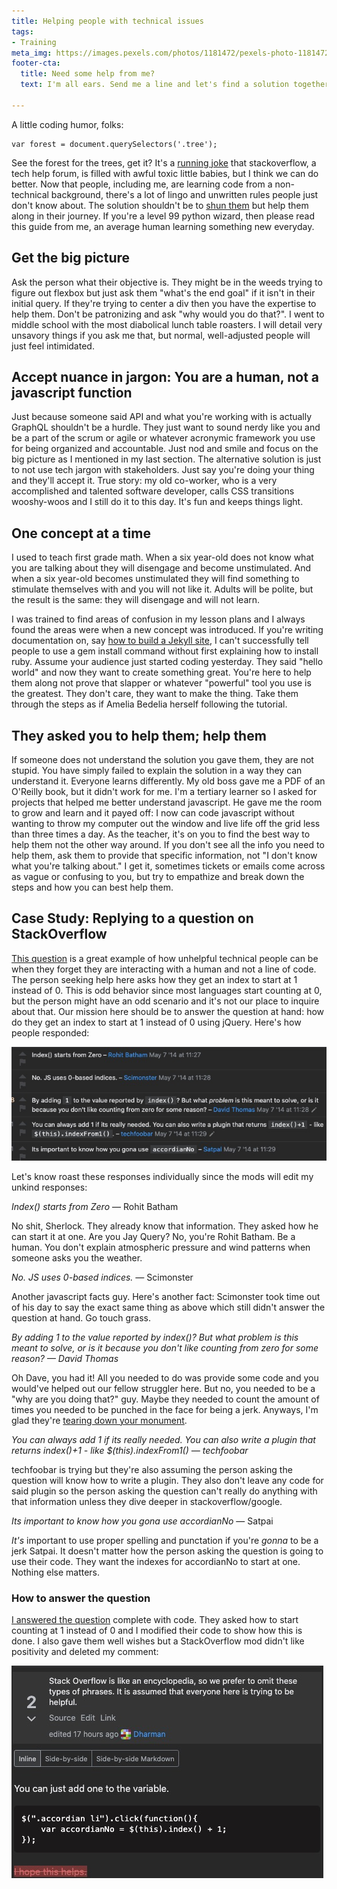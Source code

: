 ```yaml
---
title: Helping people with technical issues
tags:
- Training
meta_img: https://images.pexels.com/photos/1181472/pexels-photo-1181472.jpeg?cs=srgb&dl=pexels-christina-morillo-1181472.jpg
footer-cta:
  title: Need some help from me?
  text: I'm all ears. Send me a line and let's find a solution together.

---
```

A little coding humor, folks:

    var forest = document.querySelectors('.tree');

See the forest for the trees, get it? It's a [running joke](https://i.redd.it/av1g54jp94i71.png) that stackoverflow, a tech help forum, is filled with awful toxic little babies, but I think we can do better. Now that people, including me, are learning code from a non-technical background, there's a lot of lingo and unwritten rules people just don't know about. The solution shouldn't be to [shun them](https://meta.stackoverflow.com/questions/289336/is-it-okay-to-downvote-questions-asking-if-some-code-could-work-but-not-actually/412023#412023) but help them along in their journey. If you're a level 99 python wizard, then please read this guide from me, an average human learning something new everyday.

## Get the big picture

Ask the person what their objective is. They might be in the weeds trying to figure out flexbox but just ask them "what's the end goal" if it isn't in their initial query. If they're trying to center a div then you have the expertise to help them. Don't be patronizing and ask "why would you do that?". I went to middle school with the most diabolical lunch table roasters. I will detail very unsavory things if you ask me that, but normal, well-adjusted people will just feel intimidated.

## Accept nuance in jargon: You are a human, not a javascript function

Just because someone said API and what you're working with is actually GraphQL shouldn't be a hurdle. They just want to sound nerdy like you and be a part of the scrum or agile or whatever acronymic framework you use for being organized and accountable. Just nod and smile and focus on the big picture as I mentioned in my last section. The alternative solution is just to not use tech jargon with stakeholders. Just say you're doing your thing and they'll accept it. True story: my old co-worker, who is a very accomplished and talented software developer, calls CSS transitions wooshy-woos and I still do it to this day. It's fun and keeps things light.

## One concept at a time

I used to teach first grade math. When a six year-old does not know what you are talking about they will disengage and become unstimulated. And when a six year-old becomes unstimulated they will find something to stimulate themselves with and you will not like it. Adults will be polite, but the result is the same: they will disengage and will not learn.

I was trained to find areas of confusion in my lesson plans and I always found the areas were when a new concept was introduced. If you're writing documentation on, say [how to build a Jekyll site](https://edcupaioli.com/blog/how-to-create-a-jekyll-site-with-github-pages/), I can't successfully tell people to use a gem install command without first explaining how to install ruby. Assume your audience just started coding yesterday. They said "hello world" and now they want to create something great. You're here to help them along not prove that slapper or whatever "powerful" tool you use is the greatest. They don't care, they want to make the thing. Take them through the steps as if Amelia Bedelia herself following the tutorial.

## They asked you to help them; help them

If someone does not understand the solution you gave them, they are not stupid. You have simply failed to explain the solution in a way they can understand it. Everyone learns differently. My old boss gave me a PDF of an O'Reilly book, but it didn't work for me. I'm a tertiary learner so I asked for projects that helped me better understand javascript. He gave me the room to grow and learn and it payed off: I now can code javascript without wanting to throw my computer out the window and live life off the grid less than three times a day. As the teacher, it's on you to find the best way to help them not the other way around. If you don't see all the info you need to help them, ask them to provide that specific information, not "I don't know what you're talking about." I get it, sometimes tickets or emails come across as vague or confusing to you, but try to empathize and break down the steps and how you can best help them.

## Case Study: Replying to a question on StackOverflow

[This question](https://stackoverflow.com/questions/23516533/jquery-index-start-at-1-not-0/69761994#69761994) is a great example of how unhelpful technical people can be when they forget they are interacting with a human and not a line of code. The person seeking help here asks how they get an index to start at 1 instead of 0. This is odd behavior since most languages start counting at 0, but the person might have an odd scenario and it's not our place to inquire about that. Our mission here should be to answer the question at hand: how do they get an index to start at 1 instead of 0 using jQuery. Here's how people responded: 

![people on StackOverflow being very unhelpful in the comments](/images/so-responses.jpg)

Let's know roast these responses individually since the mods will edit my unkind responses: 

_Index() starts from Zero_ — Rohit Batham

No shit, Sherlock. They already know that information. They asked how he can start it at one. Are you Jay Query? No, you're Rohit Batham. Be a human. You don't explain atmospheric pressure and wind patterns when someone asks you the weather. 

_No. JS uses 0-based indices. —_ Scimonster

Another javascript facts guy. Here's another fact: Scimonster took time out of his day to say the exact same thing as above which still didn't answer the question at hand. Go touch grass. 

_By adding 1 to the value reported by index()? But what problem is this meant to solve, or is it because you don't like counting from zero for some reason? — David Thomas_

Oh Dave, you had it! All you needed to do was provide some code and you would've helped out our fellow struggler here. But no, you needed to be a "why are you doing that?" guy. Maybe they needed to count the amount of times you needed to be punched in the face for being a jerk. Anyways, I'm glad they're [tearing down your monument](https://www.washingtonpost.com/local/trafficandcommuting/dave-thomas-circle/2021/02/02/e41ab174-6547-11eb-8c64-9595888caa15_story.html). 

_You can always add 1 if its really needed. You can also write a plugin that returns index()+1 - like $(this).indexFrom1() — techfoobar_

techfoobar is trying but they're also assuming the person asking the question will know how to write a plugin. They also don't leave any code for said plugin so the person asking the question can't really do anything with that information unless they dive deeper in stackoverflow/google. 

_Its important to know how you gona use accordianNo_ — Satpai

_It's_ important to use proper spelling and punctation if you're _gonna_ to be a jerk Satpai. It doesn't matter how the person asking the question is going to use their code. They want the indexes for accordianNo to start at one. Nothing else matters. 

### How to answer the question

[I answered the question](https://stackoverflow.com/a/69761994/3411192) complete with code. They asked how to start counting at 1 instead of 0 and I modified their code to show how this is done. I also gave them well wishes but a StackOverflow mod didn't like positivity and deleted my comment:

![Mod editing out "I hope this helps" with the reason being Stackoverflow is assumed to be helpful.](/images/so-edit.jpg)